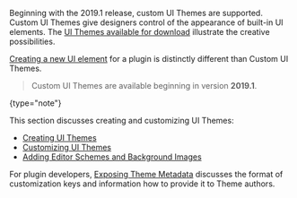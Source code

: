 [//]: # (title: Custom UI Themes)

<!-- Copyright 2000-2020 JetBrains s.r.o. and other contributors. Use of this source code is governed by the Apache 2.0 license that can be found in the LICENSE file. -->

Beginning with the 2019.1 release, custom UI Themes are supported.
Custom UI Themes give designers control of the appearance of built-in UI elements.
The [UI Themes available for download](https://plugins.jetbrains.com/search?headline=164-theme&tags=Theme) illustrate the creative possibilities.

[Creating a new UI element](user_interface_components.md) for a plugin is distinctly different than Custom UI Themes.

 >  Custom UI Themes are available beginning in version **2019.1**.
 >
 {type="note"}

This section discusses creating and customizing UI Themes:
* [Creating UI Themes](themes.md)
* [Customizing UI Themes](themes_customize.md)
* [Adding Editor Schemes and Background Images](themes_extras.md)

For plugin developers, [Exposing Theme Metadata](themes_metadata.md) discusses the format of customization keys and information how to provide it to Theme authors.